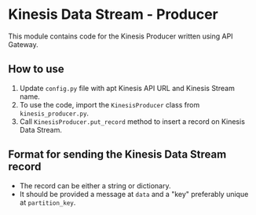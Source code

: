 # Kinesis Data Stream - Producer

This module contains code for the Kinesis Producer written using API Gateway.

## How to use

1. Update `config.py` file with apt Kinesis API URL and Kinesis Stream name.
2. To use the code, import the `KinesisProducer` class from `kinesis_producer.py`.
3. Call `KinesisProducer.put_record` method to insert a record on Kinesis Data Stream.

## Format for sending the Kinesis Data Stream record

- The record can be either a string or dictionary.
- It should be provided a message at `data` and a "key" preferably unique at `partition_key`.
